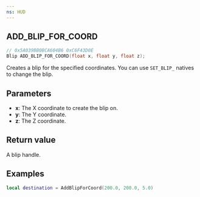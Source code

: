 ```yaml
---
ns: HUD
---
```

## ADD_BLIP_FOR_COORD

```c
// 0x5A039BB0BCA604B6 0xC6F43D0E
Blip ADD_BLIP_FOR_COORD(float x, float y, float z);
```

Creates a blip for the specified coordinates. You can use `SET_BLIP_` natives to change the blip.

## Parameters
* **x**: The X coordinate to create the blip on.
* **y**: The Y coordinate.
* **z**: The Z coordinate.

## Return value
A blip handle.

## Examples
```lua
local destination = AddBlipForCoord(200.0, 200.0, 5.0)
```
